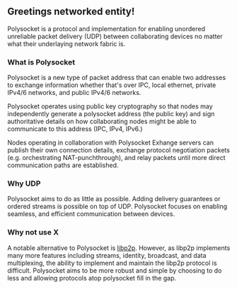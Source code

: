 ## Greetings networked entity!

Polysocket is a protocol and implementation for enabling unordered unreliable packet delivery (UDP) between collaborating devices no matter what their underlaying network fabric is.

### What is Polysocket

Polysocket is a new type of packet address that can enable two addresses to exchange information whether that's over IPC, local ethernet, private IPv4/6 networks, and public IPv4/6 networks.

Polysocket operates using public key cryptography so that nodes may independently generate a polysocket address (the public key) and sign authoritative details on how collaborating nodes might be able to communicate to this address (IPC, IPv4, IPv6.)

Nodes operating in collaboration with Polysocket Exhange servers can publish their own connection details, exchange protocol negotiation packets (e.g. orchestrating NAT-punchthrough), and relay packets until more direct communication paths are established.

### Why UDP

Polysocket aims to do as little as possible. Adding delivery guarantees or ordered streams is possible on top of UDP. Polysocket focuses on enabling seamless, and efficient communication between devices.

### Why not use X

A notable alternative to Polysocket is [libp2p](https://libp2p.io/). However, as libp2p implements many more features including streams, identity, broadcast, and data multiplexing, the ability to implement and maintain the libp2p protocol is difficult. Polysocket aims to be more robust and simple by choosing to do less and allowing protocols atop polysocket fill in the gap.
